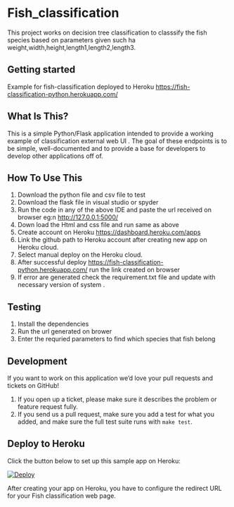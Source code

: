 # Fish_classification

This project works on decision tree classification to classsify the fish species based on parameters given such ha weight,width,height,length1,length2,length3.


## Getting started

Example for fish-classification deployed to Heroku
https://fish-classification-python.herokuapp.com/

What Is This?
-------------

This is a simple Python/Flask application intended to provide a working example of classification external web UI . The goal of these endpoints is to be simple, well-documented and to provide a base for developers to develop other applications off of.


How To Use This
---------------

1. Download the python file and csv file to test
2. Download the flask file in visual studio or spyder 
3. Run the code in any of the above IDE and paste the url received on browser eg:n http://127.0.0.1:5000/ 
4. Down load the Html and css file and run same as above
5. Create account on Heroku https://dashboard.heroku.com/apps
6. Link the github path to Heroku account after creating new app on Heroku cloud.
7. Select manual deploy on the Heroku cloud.
8. After successful deploy https://fish-classification-python.herokuapp.com/ run the link created on browser
9. If error are generated check the requirement.txt file and update with necessary version of system .


Testing
-------

1. Install the dependencies
2. Run the url generated on brower
3. Enter the requried parameters to find which species that fish belong


Development
-----------

If you want to work on this application we’d love your pull requests and tickets on GitHub!

1. If you open up a ticket, please make sure it describes the problem or feature request fully.
2. If you send us a pull request, make sure you add a test for what you added, and make sure the full test suite runs with `make test`.

Deploy to Heroku
----------------

Click the button below to set up this sample app on Heroku:

[![Deploy](https://www.herokucdn.com/deploy/button.png)](https://dashboard.heroku.com/apps/fish-classification-python/deploy/)

After creating your app on Heroku, you have to configure the redirect URL for your Fish classification web page.

